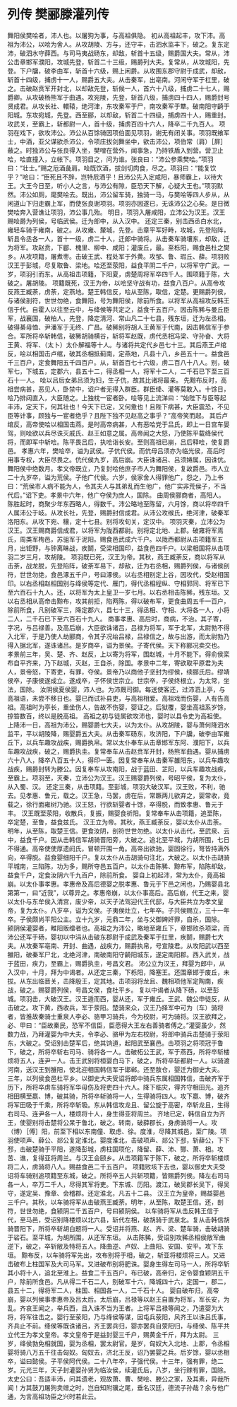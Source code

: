 # 列传 樊郦滕灌列传
舞阳侯樊哙者，沛人也。以屠狗为事，与高祖俱隐。
初从高祖起丰，攻下沛。高祖为沛公，以哙为舍人。从攻胡陵、方与，还守丰，击泗水监丰下，破之。复东定沛，破泗水守薛西。与司马夷战砀东，却敌，斩首十五级，赐爵国大夫。常从，沛公击章邯军濮阳，攻城先登，斩首二十三级，赐爵列大夫。复常从，从攻城阳，先登。下户牖，破李由军，斩首十六级，赐上闲爵。从攻围东郡守尉于成武，却敌，斩首十四级，捕虏十一人，赐爵五大夫。从击秦军，出亳南。河闲守军于杠里，破之。击破赵贲军开封北，以却敌先登，斩候一人，首六十八级，捕虏二十七人，赐爵卿。从攻破杨熊军于曲遇。攻宛陵，先登，斩首八级，捕虏四十四人，赐爵封号贤成君。从攻长社、轘辕，绝河津，东攻秦军于尸，南攻秦军于犨。破南阳守齮于阳城。东攻宛城，先登。西至郦，以却敌，斩首二十四级，捕虏四十人，赐重封。攻武关，至霸上，斩都尉一人，首十级，捕虏百四十六人，降卒二千九百人。
项羽在戏下，欲攻沛公。沛公从百馀骑因项伯面见项羽，谢无有闭关事。项羽既飨军士，中酒，亚父谋欲杀沛公，令项庄拔剑舞坐中，欲击沛公，项伯常（肩）［屏］蔽之。时独沛公与张良得入坐，樊噌在营外，闻事急，乃持铁盾入到营。营卫止哙，哙直撞入，立帐下。项羽目之，问为谁。张良曰：“沛公参乘樊哙。”项羽曰：“壮士。”赐之卮酒彘肩。哙既饮酒，拔剑切肉食，尽之。项羽曰：“能复饮乎？”哙曰：“臣死且不辞，岂特卮酒乎！且沛公先入定咸阳，暴师霸上，以待大王。大王今日至，听小人之言，与沛公有隙，臣恐天下解，心疑大王也。”项羽默然。沛公如厕，麾樊哙去。既出，沛公留车骑，独骑一马，与樊哙等四人步从，从闲道山下归走霸上军，而使张良谢项羽。项羽亦因遂已，无诛沛公之心矣。是日微樊哙奔入营谯让项羽，沛公事几殆。
明日，项羽入屠咸阳，立沛公为汉王。汉王赐哙爵为列侯，号临武侯。迁为郎中，从入汉中。
还定三秦，别击西丞白水北，雍轻车骑于雍南，破之。从攻雍、斄城，先登。击章平军好畤，攻城，先登陷阵，斩县令丞各一人，首十一级，虏二十人，迁郎中骑将。从击秦车骑壤东，却敌，迁为将军。攻赵贲，下郿、槐里、柳中、咸阳；灌废丘，最。至栎阳，赐食邑杜之樊乡。从攻项籍，屠煮枣。击破王武、程处军于外黄。攻邹、鲁、瑕丘、薛。项羽败汉王于彭城，尽复取鲁、梁地。哙还至荥阳，益食平阴二千户，以将军守广武。一岁，项羽引而东。从高祖击项籍，下阳夏，虏楚周将军卒四千人。围项籍于陈，大破之。屠胡陵。
项籍既死，汉王为帝，以哙坚守战有功，益食八百户。从高帝攻反燕王臧荼，虏荼，定燕地。楚王韩信反，哙从至陈，取信，定楚。更赐爵列侯，与诸侯剖符，世世勿绝，食舞阳，号为舞阳侯，除前所食。以将军从高祖攻反韩王信于代。自霍人以往至云中，与绛侯等共定之，益食千五百户。因击陈豨与曼丘臣军，战襄国，破柏人，先登，降定清河、常山凡二十七县，残东垣，迁为左丞相。破得綦毋恤、尹潘军于无终、广昌。破豨别将胡人王黄军于代南，因击韩信军于参合。军所将卒斩韩信，破豨胡骑横谷，斩将军赵既，虏代丞相冯梁、守孙奋、大将王黄、将军、（太卜）太仆解福等十人。与诸将共定代乡邑七十三。其后燕王卢绾反，哙以相国击卢绾，破其丞相抵蓟南，定燕地，凡县十八，乡邑五十一。益食邑千三百户，定食舞阳五千四百户。从，斩首百七十六级，虏二百八十八人。别，破军七，下城五，定郡六，县五十二，得丞相一人，将军十二人，二千石已下至三百石十一人。
哙以吕后女弟吕须为妇，生子伉，故其比诸将最亲。
先黥布反时，高祖尝病甚，恶见人，卧禁中，诏户者无得入群臣。群臣绛、灌等莫敢入。十馀日，哙乃排闼直入，大臣随之。上独枕一宦者卧。哙等见上流涕曰：“始陛下与臣等起丰沛，定天下，何其壮也！今天下已定，又何惫也！且陛下病甚，大臣震恐，不见臣等计事，顾独与一宦者绝乎？且陛下独不见赵高之事乎？”高帝笑而起。
其后卢绾反，高帝使哙以相国击燕。是时高帝病甚，人有恶哙党于吕氏，即上一日宫车晏驾，则哙欲以兵尽诛灭戚氏、赵王如意之属。高帝闻之大怒，乃使陈平载绛侯代将，而即军中斩哙。陈平畏吕后，执哙诣长安。至则高祖已崩，吕后释哙，使复爵邑。
孝惠六年，樊哙卒，谥为武侯。子伉代侯。而伉母吕须亦为临光侯，高后时用事专权，大臣尽畏之。伉代侯九岁，高后崩。大臣诛诸吕、吕须婘属，因诛伉。舞阳侯中绝数月。孝文帝既立，乃复封哙他庶子市人为舞阳侯，复故爵邑。市人立二十九岁卒，谥为荒侯。子他广代侯。六岁，侯家舍人得罪他广，怨之，乃上书曰：“荒侯市人病不能为人，令其夫人与其弟乱而生他广，他广实非荒侯子，不当代后。”诏下吏。孝景中六年，他广夺侯为庶人，国除。
曲周侯郦商者，高阳人。陈胜起时，商聚少年东西略人，得数千。沛公略地至陈留，六月馀，商以将卒四千人属沛公于岐。从攻长社，先登，赐爵封信成君。从沛公攻缑氏，绝河津，破秦军洛阳东。从攻下宛、穰，定十七县。别将攻旬关，定汉中。
项羽灭秦，立沛公为汉王。汉王赐商爵信成君，以将军为陇西都尉。别将定北地、上郡。破雍将军焉氏，周类军栒邑，苏驵军于泥阳。赐食邑武成六千户。以陇西都尉从击项籍军五月，出钜野，与钟离眛战，疾鬬，受梁相国印，益食邑四千户。以梁相国将从击项羽二岁三月，攻胡陵。
项羽既已死，汉王为帝。其秋，燕王臧荼反，商以将军从击荼，战龙脱，先登陷阵，破荼军易下，却敌，迁为右丞相，赐爵列侯，与诸侯剖符，世世勿绝，食邑涿五千户，号曰涿侯。以右丞相别定上谷，因攻代，受赵相国印。以右丞相赵相国别与绛侯等定代、雁门，得代丞相程纵、守相郭同、将军已下至六百石十九人。还，以将军为太上皇卫一岁七月。以右丞相击陈豨，残东垣。又以右丞相从高帝击黥布，攻其前拒，陷两陈，得以破布军，更食曲周五千一百户，除前所食，凡别破军三，降定郡六，县七十三，得丞相、守相、大将各一人，小将二人，二千石已下至六百石十九人。
商事孝惠、高后时，商病，不治。其子寄，字况，与吕禄善。及高后崩，大臣欲诛诸吕，吕禄为将军，军于北军，太尉勃不得入北军，于是乃使人劫郦商，令其子况绐吕禄，吕禄信之，故与出游，而太尉勃乃得入据北军，遂诛诸吕。是岁商卒，谥为景侯。子寄代侯。天下称郦况卖交也。
孝景前三年，吴、楚、齐、赵反，上以寄为将军，围赵城，十月不能下。得俞侯栾布自平齐来，乃下赵城，灭赵，王自杀，除国。孝景中二年，寄欲取平原君为夫人，景帝怒，下寄吏，有罪，夺侯。景帝乃以商他子坚封为缪侯，续郦氏后。缪靖侯卒，子康侯遂成立。遂成卒，子怀侯世宗立。世宗卒，子侯终根立，为太常，坐法，国除。
汝阴侯夏侯婴，沛人也。为沛厩司御。每送使客还，过沛泗上亭，与高祖语，未尝不移日也。婴已而试补县吏，与高祖相爱。高祖戏而伤婴，人有告高祖。高祖时为亭长，重坐伤人，告故不伤婴，婴证之。后狱覆，婴坐高祖系岁馀，掠笞数百，终以是脱高祖。
高祖之初与徒属欲攻沛也，婴时以县令史为高祖使。上降沛一日，高祖为沛公，赐婴爵七大夫，以为太仆。从攻胡陵，婴与萧何降泗水监平，平以胡陵降，赐婴爵五大夫。从击秦军砀东，攻济阳，下户牖，破李由军雍丘下，以兵车趣攻战疾，赐爵执帛。常以太仆奉车从击章邯军东阿、濮阳下，以兵车趣攻战疾，破之，赐爵执圭。复常奉车从击赵贲军开封，杨熊军曲遇。婴从捕虏六十八人，降卒八百五十人，得印一匮。因复常奉车从击秦军雒阳东，以兵车趣攻战疾，赐爵封转为滕公。因复奉车从攻南阳，战于蓝田、芷阳，以兵车趣攻战疾，至霸上。项羽至，灭秦，立沛公为汉王。汉王赐婴爵列侯，号昭平侯，复为太仆，从入蜀、汉。
还定三秦，从击项籍。至彭城，项羽大破汉军。汉王败，不利，驰去。见孝惠、鲁元，载之。汉王急，马罢，虏在后，常蹶两儿欲弃之，婴常收，竟载之，徐行面雍树乃驰。汉王怒，行欲斩婴者十馀，卒得脱，而致孝惠、鲁元于丰。
汉王既至荥阳，收散兵，复振，赐婴食祈阳。复常奉车从击项籍，追至陈，卒定楚，至鲁，益食兹氏。
汉王立为帝。其秋，燕王臧荼反，婴以太仆从击荼。明年，从至陈，取楚王信。更食汝阴，剖符世世勿绝。以太仆从击代，至武泉、云中，益食千户。因从击韩信军胡骑晋阳旁，大破之。追北至平城，为胡所围，七日不得通。高帝使使厚遗阏氏，冒顿开围一角。高帝出欲驰，婴固徐行，弩皆持满外向，卒得脱。益食婴细阳千户。复以太仆从击胡骑句注北，大破之。以太仆击胡骑平城南，三陷陈，功为多，赐所夺邑五百户。以太仆击陈豨、黥布军，陷陈却敌，益食千户，定食汝阴六千九百户，除前所食。
婴自上初起沛，常为太仆，竟高祖崩。以太仆事孝惠。孝惠帝及高后德婴之脱孝惠、鲁元于下邑之闲也，乃赐婴县北第第一，曰“近我”，以尊异之。孝惠帝崩，以太仆事高后。高后崩，代王之来，婴以太仆与东牟侯入清宫，废少帝，以天子法驾迎代王代邸，与大臣共立为孝文皇帝，复为太仆。八岁卒，谥为文侯。子夷侯灶立，七年卒。子共侯赐立，三十一年卒。子侯颇尚平阳公主。立十九岁，元鼎二年，坐与父御婢奸罪，自杀，国除。
颍阴侯灌婴者，睢阳贩缯者也。高祖之为沛公，略地至雍丘下，章邯败杀项梁，而沛公还军于砀，婴初以中涓从击破东郡尉于成武及秦军于扛里，疾鬬，赐爵七大夫。从攻秦军亳南、开封、曲遇，战疾力，赐爵执帛，号宣陵君。从攻阳武以西至雒阳，破秦军尸北，北绝河津，南破南阳守齮阳城东，遂定南阳郡。西入武关，战于蓝田，疾力，至霸上，赐爵执圭，号昌文君。
沛公立为汉王，拜婴为郎中，从入汉中，十月，拜为中谒者。从还定三秦，下栎阳，降塞王。还围章邯于废丘，未拔。从东出临晋关，击降殷王，定其地。击项羽将龙且、魏相项他军定陶南，疾战，破之。赐婴爵列侯，号昌文侯，食杜平乡。
复以中谒者从降下砀，以至彭城。项羽击，大破汉王。汉王遁而西，婴从还，军于雍丘。王武、魏公申徒反，从击破之。攻下黄，西收兵，军于荥阳。楚骑来众，汉王乃择军中可为（车）骑将者，皆推故秦骑士重泉人李必、骆甲习骑兵，今为校尉，可为骑将。汉王欲拜之，必、甲曰：“臣故秦民，恐军不信臣，臣愿得大王左右善骑者傅之。”灌婴虽少，然数力战，乃拜灌婴为中大夫，令李必、骆甲为左右校尉，将郎中骑兵击楚骑于荥阳东，大破之。受诏别击楚军后，绝其饷道，起阳武至襄邑。击项羽之将项冠于鲁下，破之，所将卒斩右司马、骑将各一人。击破柘公王武，军于燕西，所将卒斩楼烦将五人，连尹一人。击王武别将桓婴白马下，破之，所将卒斩都尉一人。以骑渡河南，送汉王到雒阳，使北迎相国韩信军于邯郸。还至敖仓，婴迁为御史大夫。
三年，以列侯食邑杜平乡。以御史大夫受诏将郎中骑兵东属相国韩信，击破齐军于历下，所将卒虏车骑将军华毋伤及将吏四十六人。降下临灾，得齐守相田光。追齐相田横至嬴、博，破其骑，所将卒斩骑将一人，生得骑将四人。攻下嬴、博，破齐将军田吸于千乘，所将卒斩吸。东从韩信攻龙且、留公旋于高密，卒斩龙且，生得右司马、连尹各一人，楼烦将十人，身生得亚将周兰。
齐地已定，韩信自立为齐王，使婴别将击楚将公杲于鲁北，破之。转南，破薛郡长，身虏骑将一人。攻（博）［傅］阳，前至下相以东南僮、取虑、徐。度淮，尽降其城邑，至广陵。项羽使项声、薛公、郯公复定淮北。婴度淮北，击破项声、郯公下邳，斩薛公，下下邳，击破楚骑于平阳，遂降彭城，虏柱国项佗，降留、薛、沛、酂、萧、相。攻苦、谯，复得亚将周兰。与汉王会颐乡。从击项籍军于陈下，破之，所将卒斩楼烦将二人，虏骑将八人。赐益食邑二千五百户。
项籍败垓下去也，婴以御史大夫受诏将车骑别追项籍至东城，破之。所将卒五人共斩项籍，皆赐爵列侯。降左右司马各一人，卒万二千人，尽得其军将吏。下东城、历阳。渡江，破吴郡长吴下，得吴守，遂定吴、豫章、会稽郡。还定淮北，凡五十二县。
汉王立为皇帝，赐益婴邑三千户。其秋，以车骑将军从击破燕王臧荼。明年，从至陈，取楚王信。还，剖符，世世勿绝，食颍阴二千五百户，号曰颍阴侯。
以车骑将军从击反韩王信于代，至马邑，受诏别降楼烦以北六县，斩代左相，破胡骑于武泉北。复从击韩信胡骑晋阳下，所将卒斩胡白题将一人。受诏并将燕、赵、齐、梁、楚车骑，击破胡骑于硰石。至平城，为胡所围，从还军东垣。
从击陈豨，受诏别攻豨丞相侯敞军曲逆下，破之，卒斩敞及特将五人。降曲逆、卢奴、上曲阳、安国、安平。攻下东垣。
黥布反，以车骑将军先出，攻布别将于相，破之，斩亚将楼烦将三人。又进击破布上柱国军及大司马军。又进破布别将肥诛。婴身生得左司马一人，所将卒斩其小将十人，追北至淮上。益食二千五百户。布已破，高帝归，定令婴食颖阴五千户，除前所食邑。凡从得二千石二人，别破军十六，降城四十六，定国一，郡二，县五十二，得将军二人，柱国、相国各一人，二千石十人。
婴自破布归，高帝崩，婴以列侯事孝惠帝及吕太后。太后崩，吕禄等以赵王自置为将军，军长安，为乱。齐哀王闻之，举兵西，且入诛不当为王者。上将军吕禄等闻之，乃遣婴为大将，将军往击之。婴行至荥阳，乃与绛侯等谋，因屯兵荥阳，风齐王以诛吕氏事，齐兵止不前。绛侯等既诛诸吕，齐王罢兵归，婴亦罢兵自荥阳归，与绛侯、陈平共立代王为孝文皇帝。孝文皇帝于是益封婴三千户，赐黄金千斤，拜为太尉。
三岁，绛侯勃免相就国，婴为丞相，罢太尉官。是岁，匈奴大入北地、上郡，令丞相婴将骑八万五千往击匈奴。匈奴去，济北王反，诏乃罢婴之兵。后岁馀，婴以丞相卒，谥曰懿侯。子平侯阿代侯。二十八年卒，子强代侯。十三年，强有罪，绝二岁。元光三年，天子封灌婴孙贤为临汝侯，续灌氏后，八岁，坐行赇有罪，国除。
太史公曰：吾适丰沛，问其遗老，观故萧、曹、樊哙、滕公之家，及其素，异哉所闻！方其鼓刀屠狗卖缯之时，岂自知附骥之尾，垂名汉廷，德流子孙哉？余与他广通，为言高祖功臣之兴时若此云。
